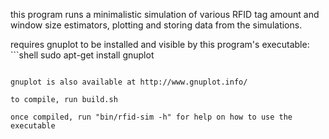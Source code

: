this program runs a minimalistic simulation of various RFID tag amount and window size estimators, plotting and storing data from the simulations.

requires gnuplot to be installed and visible by this program's executable: ```shell
sudo apt-get install gnuplot
``` 

gnuplot is also available at http://www.gnuplot.info/

to compile, run build.sh

once compiled, run "bin/rfid-sim -h" for help on how to use the executable